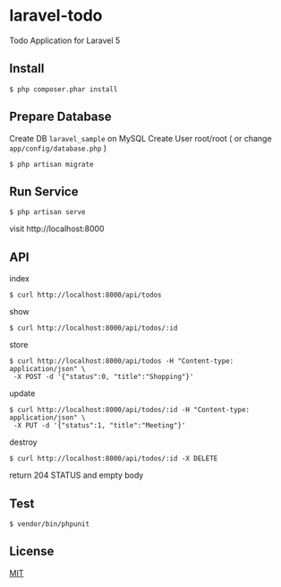 # laravel-todo
Todo Application for Laravel 5

## Install
```
$ php composer.phar install
```

## Prepare Database
Create DB `laravel_sample` on MySQL
Create User root/root ( or change ``app/config/database.php`` )
```
$ php artisan migrate
```
## Run Service
```
$ php artisan serve
```
visit
http://localhost:8000

## API
index
```
$ curl http://localhost:8000/api/todos
```
show
```
$ curl http://localhost:8000/api/todos/:id
```
store
```
$ curl http://localhost:8000/api/todos -H "Content-type: application/json" \
 -X POST -d '{"status":0, "title":"Shopping"}'
```
update
```
$ curl http://localhost:8000/api/todos/:id -H "Content-type: application/json" \
 -X PUT -d '{"status":1, "title":"Meeting"}'
```
destroy
```
$ curl http://localhost:8000/api/todos/:id -X DELETE
```
return 204 STATUS and empty body

## Test
```
$ vendor/bin/phpunit
```

## License
[MIT](LICENSE)
